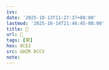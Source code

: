 ```yaml
---
ivs:
date: '2025-10-13T11:27:37+08:00'
lastmod: '2025-10-14T21:46:45-08:00'
title: 󰘴
url: 󰘴
tags: [賢]
hex: 8CE2
src: GHZR DCCV
note:
---
```

